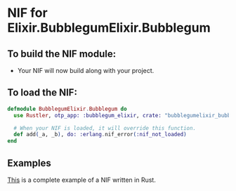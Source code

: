 # NIF for Elixir.BubblegumElixir.Bubblegum

## To build the NIF module:

- Your NIF will now build along with your project.

## To load the NIF:

```elixir
defmodule BubblegumElixir.Bubblegum do
  use Rustler, otp_app: :bubblegum_elixir, crate: "bubblegumelixir_bubblegum"

  # When your NIF is loaded, it will override this function.
  def add(_a, _b), do: :erlang.nif_error(:nif_not_loaded)
end
```

## Examples

[This](https://github.com/rusterlium/NifIo) is a complete example of a NIF written in Rust.
